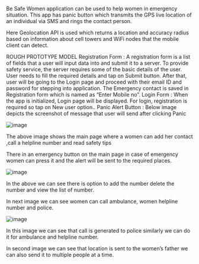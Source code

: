 Be Safe Women application can be used to help women in emergency situation. This app has panic button which transmits
the GPS live location of an individual via SMS and rings the contact person.

Here Geolocation API is used which returns a location and accuracy radius based on information about cell towers and WiFi
nodes that the mobile client can detect.


ROUGH PROTOTYPE MODEL
Registration Form : 
A registration form is a list of fields that a user will input data into 
and submit it to a server. To provide safety service, the server 
requires some of the basic details of the user. User needs to fill 
the required details and tap on Submit button. After that, user will 
be going to the Login page and proceed with their email ID and 
password for stepping into application. The Emergency contact is 
saved in Registration form which is named as “Enter Mobile no”. 
Login Form : 
When the app is initialized, Login page will be displayed. For login, 
registration is required so tap on New user option.. 
Panic Alert Button : 
Below image depicts the screenshot of message that user will 
send after clicking Panic

![image](https://user-images.githubusercontent.com/84896867/202672807-01c14815-0dcf-4ffa-adec-f74a5c64b28e.png)

The above image shows the main page where a women can add her contact ,call a helpline number and read safety tips  
  
There in an emergency button on the main page in case of emergency  women can press it and the alert will  be sent to the required places.  
  
![image](https://user-images.githubusercontent.com/84896867/202673028-eff1e955-88bd-430c-b225-5cc61b1a0f7a.png)
  
  In the above we can see there is option to add the number delete the number and view the list of number.  
  
In next image we can see women can call ambulance, women helpline number and police.  
  
  
  
  
  
  ![image](https://user-images.githubusercontent.com/84896867/202673163-2032b067-0c30-4dd8-8900-8285966dfcc5.png)

    
 
In this image we can see that call is generated to police similarly we can do it for ambulance and helpline number.  
  
In second image we can see that location is sent to the women’s father we can also send it to multiple people at a time.  
  


